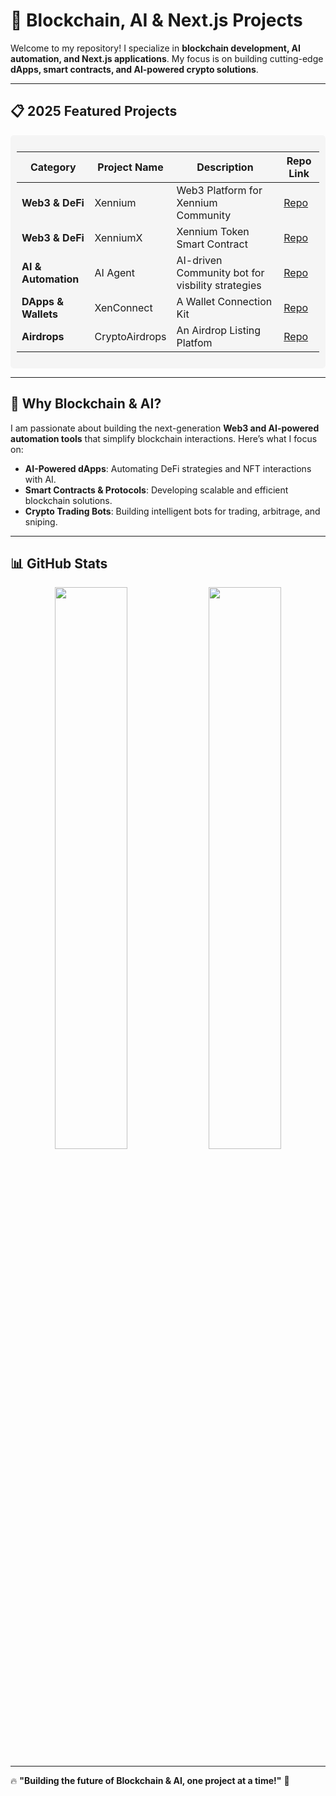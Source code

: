 # 🚀 **Blockchain, AI & Next.js Projects**  
Welcome to my repository! I specialize in **blockchain development, AI automation, and Next.js applications**. My focus is on building cutting-edge **dApps, smart contracts, and AI-powered crypto solutions**.  

---

## 📋 **2025 Featured Projects**  

<div style="background-color: #f5f5f5; padding: 10px; border-radius: 5px;">

| **Category**        | **Project Name**                   | **Description**                                       | **Repo Link**                                                          |
|--------------------|--------------------------------|------------------------------------------------|------------------------------------------------------------------------|
| **Web3 & DeFi**   | Xennium                         | Web3 Platform for Xennium Community            | [Repo](https://github.com/XD637/xennium.org)                          |
|  **Web3 & DeFi**   | XenniumX                        | Xennium Token Smart Contract                        | [Repo](https://github.com/XD637/xenniumx)                             |
| **AI & Automation**| AI Agent               | AI-driven Community bot for visbility strategies      | [Repo](https://github.com/xenx-bot)                     |                    |
| **DApps & Wallets**   | XenConnect              | A Wallet Connection Kit               | [Repo](https://github.com/XD637/xenconnect-docs)                    |
| **Airdrops**  | CryptoAirdrops             | An Airdrop Listing Platfom   | [Repo](https://github.com/XD637/cryptoairdrops)                   |

</div>

---

## 🌟 **Why Blockchain & AI?**  
I am passionate about building the next-generation **Web3 and AI-powered automation tools** that simplify blockchain interactions. Here’s what I focus on:  
- **AI-Powered dApps**: Automating DeFi strategies and NFT interactions with AI.  
- **Smart Contracts & Protocols**: Developing scalable and efficient blockchain solutions.  
- **Crypto Trading Bots**: Building intelligent bots for trading, arbitrage, and sniping.  

---

## 📊 GitHub Stats  
<p align="center">
  <img width="48%" src="https://github-readme-stats.vercel.app/api?username=XD637&show_icons=true&theme=radical" />
  <img width="48%" src="https://github-readme-streak-stats.herokuapp.com/?user=XD637&theme=radical" />
</p>

--- 

🔥 **"Building the future of Blockchain & AI, one project at a time!"** 🚀
